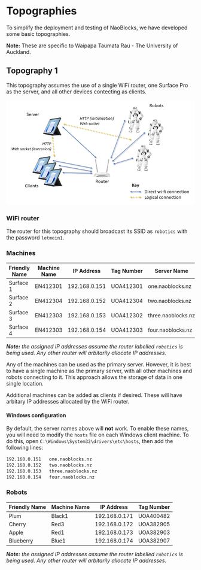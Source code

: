 # Topographies

To simplify the deployment and testing of NaoBlocks, we have developed some basic topographies. 

**Note:** These are specific to Waipapa Taumata Rau - The University of Auckland.

## Topography 1

This topography assumes the use of a single WiFi router, one Surface Pro as the server, and all other devices contecting as clients.

![Topography 1](Images/Topography01.png)

### WiFi router

The router for this topography should broadcast its SSID as `robotics` with the password `letmein1`.

### Machines

Friendly Name | Machine Name |IP Address | Tag Number | Server Name
--- | --- | --- | --- | ---
Surface 1 | EN412301 | 192.168.0.151 | UOA412301 | one.naoblocks.nz
Surface 2 | EN412304 | 192.168.0.152 | UOA412304 | two.naoblocks.nz
Surface 3 | EN412303 | 192.168.0.153 | UOA412302 | three.naoblocks.nz
Surface 4 | EN412303 | 192.168.0.154 | UOA412303 | four.naoblocks.nz

***Note:** the assigned IP addresses assume the router labelled `robotics` is being used. Any other router will arbitarily allocate IP addresses.*

Any of the machines can be used as the primary server. However, it is best to have a single machine as the primary server, with all other machines and robots connecting to it. This approach allows the storage of data in one single location.

Additional machines can be added as clients if desired. These will have arbitary IP addresses allocated by the WiFi router.

#### Windows configuration

By default, the server names above will **not** work. To enable these names, you will need to modify the `hosts` file on each Windows client machine. To do this, open `C:\Windows\System32\drivers\etc\hosts`, then add the following lines:

```
192.168.0.151   one.naoblocks.nz
192.168.0.152   two.naoblocks.nz
192.168.0.153   three.naoblocks.nz
192.168.0.154   four.naoblocks.nz
```

### Robots

Friendly Name | Machine Name | IP Address | Tag Number
--- | --- | --- | ---
Plum       | Black1 | 192.168.0.171 | UOA400482
Cherry     | Red3   | 192.168.0.172 | UOA382905
Apple      | Red1   | 192.168.0.173 | UOA382903
Blueberry  | Blue1  | 192.168.0.174 | UOA382907

***Note:** the assigned IP addresses assume the router labelled `robotics` is being used. Any other router will arbitarily allocate IP addresses.*
